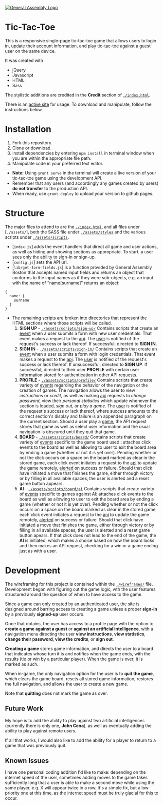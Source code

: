 [![General Assembly Logo](https://camo.githubusercontent.com/1a91b05b8f4d44b5bbfb83abac2b0996d8e26c92/687474703a2f2f692e696d6775722e636f6d2f6b6538555354712e706e67)](https://generalassemb.ly/education/web-development-immersive)

# Tic-Tac-Toe

This is a responsive single-page tic-tac-toe game that allows users to login in, update their account information, and play tic-tac-toe against a guest user on the same device.

It was created with
* jQuery
*  Javascript
*  HTML
*  Sass

The stylistic additions are credited in the **Credit** section of [`./index.html`](./index.html).

There is an [active site](http://quidprocrow.github.io/tic-tac-toe) for usage. To download and manipulate, follow the instructions below.

# Installation

1. Fork this repository.
1. Clone or download.
1. Install dependencies by entering `npm install` in terminal window when you are within the appropriate file path.
1. Manipulate code in your preferred text editor.
  -   **Note:** Using `grunt serve` in the terminal will create a live version of your tic-tac-toe game using the development API.
  - Remember that any users (and accordingly any games created by users) **do not transfer** to the production API.
  - When ready, use `grunt deploy` to upload your version to github pages.

# Structure

The major files to attend to are the [`./index.html`](./index.html), and all files under [`./assets/`], both the SASS file under [`./assets/styles`](./assets/styles) and the various scripts under [`./assets/scripts`](./assets/scripts/).

- [`index.js`] adds the event handlers that direct all game and user actions, as well as hiding and showing sections as appropriate. To start, a user sees only the ability to sign-in or sign-up.
- [`config.js`] sets the API url.
- [`lib/get-form-fields.js`] is a function provided by General Assembly Boston that accepts named input fields and returns an object that conforms to the input names as if they were sub-objects, e.g. an input with the name of "name[surname]" returns an object:
```
{
  name: {
    surname
  }
}

```
- The remaining scripts are broken into directories that represent the HTML sections where those scripts will be called.
  1. **SIGN UP** - [`./assets/scripts/sign-up/`](./assets/scripts/sign-up/)
    Contains scripts that create an [event](./assets/scripts/sign-up/events.js) when a user submits a form with new user credentials. That event makes a request to the [api](./assets/scripts/sign-up/api.js). The [user](./assets/scripts/sign-up/ui.js) is notified of the request's success or lack thereof. If successful, directed to **SIGN IN**.
  1. **SIGN IN** - [`./assets/scripts/sign-in/`](./assets/scripts/sign-in/)
    Contains scripts that create an [event](./assets/scripts/sign-in/events.js) when a user submits a form with login credentials. That event makes a request to the [api](./assets/scripts/sign-in/api.js). The [user](./assets/scripts/sign-in/ui.js) is notified of the request's success or lack thereof. If unsuccessful, directed to **SIGN UP**. If successful, directed to their user **PROFILE** with certain user information stored for authentication in other API requests.
  1. **PROFILE** - [`./assets/scripts/profile/`](./assets/scripts/profile)
    Contains scripts that create variety of [events](./assets/scripts/profile/events.js) regarding the behavior of the navigation or the creation of games. The navigation allows the user to view *instructions* or *credit*, as well as making  [api](./assets/scripts/profile/api.js) requests to *change password*, view their *personal statistics* which update whenever the section is loaded, *sign out*, or *play a game*.  The [user](./assets/scripts/sign-in/ui.js) is notified of the request's success or lack thereof, where success amounts to the correct section's display and failure is an appended paragraph on the current section. Should a user play a [game](./assets/scripts/board/), the API request stores that game as well as select user information and  the usual navigation is obscured until they quit that game.
  1. **BOARD** - [`./assets/scripts/board/`](./assets/scripts/board)
    Contains scripts that create variety of [events](./assets/scripts/board/events.js) specific to the game board used   : attaches click events to the board as well as allowing to user to exit the board area by ending a game (whether or not it is yet over). Pending whether or not the click occurs on a space on the board marked as clear in the stored game, each click event initiates a request to the [api](./assets/scripts/board/api.js) to update the game remotely, [alerted](./assets/scripts/board/ui.js) on success or failure. Should that click have initiated a move that finishes the game, either through victory or by filling in all available spaces, the user is alerted and a reset game button appears.
  1. **AI** - [`./assets/scripts/board/ai`](./assets/scripts/board/ai)
    Contains scripts that create variety of [events](./assets/scripts/board/events.js) specific to games against AI: attaches click events to the board as well as allowing to user to exit the board area by ending a game (whether or not it is yet over). Pending whether or not the click occurs on a space on the board marked as clear in the stored game, each click event initiates a request to the [api](./assets/scripts/board/api.js) to update the game remotely, [alerted](./assets/scripts/board/ui.js) on success or failure. Should that click have initiated a move that finishes the game, either through victory or by filling in all available spaces, the user is alerted and a reset game button apears. If that click does not lead to the end of the game, the **AI** is initiated, which makes a choice based on how the board looks and then makes an API request, checking for a win or a game ending just as with a user.

# Development

The wireframing for this project is contained within the [`./wireframes/`](./wireframes/) file. Development began with figuring out the game logic, wth the user features structured around the question of when to have access to the game.

Since a game can only created by an authenticated user, the site is designed around barring access to creating a game unless a proper **sign-in** by a previously **signed-up** user occurs.

Once that obtains, the user has access to a profile page with the option to **create a game against a guest** or **against an artificial intelligence**, with a navigation menu directing the user **view instructions**, **view statistics**, **change their password**, **view the credits**, or **sign out**.

**Creating a game** stores game information, and directs the user to a board that indicates whose turn it is and notifies when the game ends, with the results (tie or win by a particular player). When the game is over, it is marked as such.

When in-game, the only navigation option for the user is to **quit the game**, which clears the game board, resets all stored game information, restores the full navigation, and allows the user to create a new game.

Note that **quitting** does not mark the game as over.

## Future Work

My hope is to add the ability to play against two artificial intelligences (currently there is only one, **John Cena**), as well as eventually adding the ability to play against remote users.

If all that works, I would also like to add the ability for a player to return to a game that was previously quit.

## Known Issues

I have one personal coding addition I'd like to make: depending on the internet speed of the user, sometimes adding moves to the game takes sufficiently long that a user is able to make a second move while using the same player, e.g. X will appear twice in a row. It's a simple fix, but a low priority one at this time, as the internet speed must be truly glacial for this to occur.
